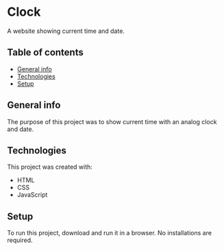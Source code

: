 # Clock

A website showing current time and date.

## Table of contents
* [General info](#general-info)
* [Technologies](#technologies)
* [Setup](#setup)

## General info

The purpose of this project was to show current time with an analog clock and date.

## Technologies

This project was created with:

* HTML
* CSS
* JavaScript

## Setup

To run this project, download and run it in a browser. No installations are required.
